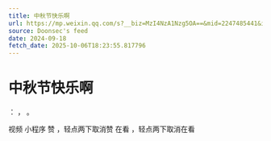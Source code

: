 ```yaml
---
title: 中秋节快乐啊
url: https://mp.weixin.qq.com/s?__biz=MzI4NzA1Nzg5OA==&mid=2247485441&idx=2&sn=c766dc9e13b361f4a701838f32d28c66
source: Doonsec's feed
date: 2024-09-18
fetch_date: 2025-10-06T18:23:55.817796
---
```


# 中秋节快乐啊

：
，
。

视频
小程序
赞
，轻点两下取消赞
在看
，轻点两下取消在看